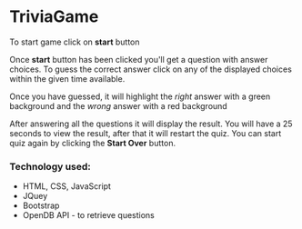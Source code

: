 # TriviaGame

To start game click on **start** button

Once **start** button has been clicked you'll get a question with answer choices. To guess the correct answer click on any of the displayed choices within the given time available. 

Once you have guessed, it will highlight the *right* answer with a green background and the *wrong* answer with a red background

After answering all the questions it will display the result. You will have a 25 seconds to view the result, after that it will restart the quiz. You can start quiz again by clicking the **Start Over** button.

### Technology used:
- HTML, CSS, JavaScript
- JQuey
- Bootstrap
- OpenDB API - to retrieve questions

